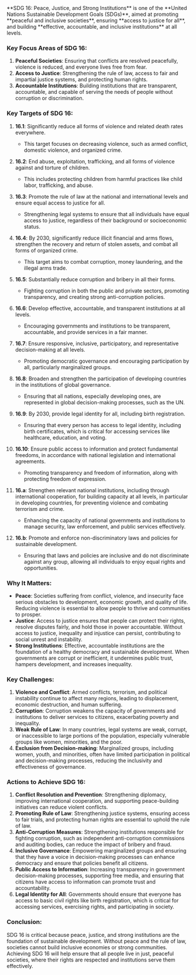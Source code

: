 

<html>
<head>
<title>SDG 16</title>
</head>
<body>
**SDG 16: Peace, Justice, and Strong Institutions** is one of the **United Nations Sustainable Development Goals (SDGs)**, aimed at promoting **peaceful and inclusive societies**, ensuring **access to justice for all**, and building **effective, accountable, and inclusive institutions** at all levels.

### **Key Focus Areas of SDG 16:**

1. **Peaceful Societies**: Ensuring that conflicts are resolved peacefully, violence is reduced, and everyone lives free from fear.
2. **Access to Justice**: Strengthening the rule of law, access to fair and impartial justice systems, and protecting human rights.
3. **Accountable Institutions**: Building institutions that are transparent, accountable, and capable of serving the needs of people without corruption or discrimination.

### **Key Targets of SDG 16:**

1. **16.1**: Significantly reduce all forms of violence and related death rates everywhere.
   - This target focuses on decreasing violence, such as armed conflict, domestic violence, and organized crime.

2. **16.2**: End abuse, exploitation, trafficking, and all forms of violence against and torture of children.
   - This includes protecting children from harmful practices like child labor, trafficking, and abuse.

3. **16.3**: Promote the rule of law at the national and international levels and ensure equal access to justice for all.
   - Strengthening legal systems to ensure that all individuals have equal access to justice, regardless of their background or socioeconomic status.

4. **16.4**: By 2030, significantly reduce illicit financial and arms flows, strengthen the recovery and return of stolen assets, and combat all forms of organized crime.
   - This target aims to combat corruption, money laundering, and the illegal arms trade.

5. **16.5**: Substantially reduce corruption and bribery in all their forms.
   - Fighting corruption in both the public and private sectors, promoting transparency, and creating strong anti-corruption policies.

6. **16.6**: Develop effective, accountable, and transparent institutions at all levels.
   - Encouraging governments and institutions to be transparent, accountable, and provide services in a fair manner.

7. **16.7**: Ensure responsive, inclusive, participatory, and representative decision-making at all levels.
   - Promoting democratic governance and encouraging participation by all, particularly marginalized groups.

8. **16.8**: Broaden and strengthen the participation of developing countries in the institutions of global governance.
   - Ensuring that all nations, especially developing ones, are represented in global decision-making processes, such as the UN.

9. **16.9**: By 2030, provide legal identity for all, including birth registration.
   - Ensuring that every person has access to legal identity, including birth certificates, which is critical for accessing services like healthcare, education, and voting.

10. **16.10**: Ensure public access to information and protect fundamental freedoms, in accordance with national legislation and international agreements.
    - Promoting transparency and freedom of information, along with protecting freedom of expression.

11. **16.a**: Strengthen relevant national institutions, including through international cooperation, for building capacity at all levels, in particular in developing countries, for preventing violence and combating terrorism and crime.
    - Enhancing the capacity of national governments and institutions to manage security, law enforcement, and public services effectively.

12. **16.b**: Promote and enforce non-discriminatory laws and policies for sustainable development.
    - Ensuring that laws and policies are inclusive and do not discriminate against any group, allowing all individuals to enjoy equal rights and opportunities.

### **Why It Matters:**

- **Peace**: Societies suffering from conflict, violence, and insecurity face serious obstacles to development, economic growth, and quality of life. Reducing violence is essential to allow people to thrive and communities to prosper.
- **Justice**: Access to justice ensures that people can protect their rights, resolve disputes fairly, and hold those in power accountable. Without access to justice, inequality and injustice can persist, contributing to social unrest and instability.
- **Strong Institutions**: Effective, accountable institutions are the foundation of a healthy democracy and sustainable development. When governments are corrupt or inefficient, it undermines public trust, hampers development, and increases inequality.

### **Key Challenges:**

1. **Violence and Conflict**: Armed conflicts, terrorism, and political instability continue to affect many regions, leading to displacement, economic destruction, and human suffering.
2. **Corruption**: Corruption weakens the capacity of governments and institutions to deliver services to citizens, exacerbating poverty and inequality.
3. **Weak Rule of Law**: In many countries, legal systems are weak, corrupt, or inaccessible to large portions of the population, especially vulnerable groups like women, minorities, and the poor.
4. **Exclusion from Decision-making**: Marginalized groups, including women, youth, and minorities, often have limited participation in political and decision-making processes, reducing the inclusivity and effectiveness of governance.

### **Actions to Achieve SDG 16:**

1. **Conflict Resolution and Prevention**: Strengthening diplomacy, improving international cooperation, and supporting peace-building initiatives can reduce violent conflicts.
2. **Promoting Rule of Law**: Strengthening justice systems, ensuring access to fair trials, and protecting human rights are essential to uphold the rule of law.
3. **Anti-Corruption Measures**: Strengthening institutions responsible for fighting corruption, such as independent anti-corruption commissions and auditing bodies, can reduce the impact of bribery and fraud.
4. **Inclusive Governance**: Empowering marginalized groups and ensuring that they have a voice in decision-making processes can enhance democracy and ensure that policies benefit all citizens.
5. **Public Access to Information**: Increasing transparency in government decision-making processes, supporting free media, and ensuring that citizens have access to information can promote trust and accountability.
6. **Legal Identity for All**: Governments should ensure that everyone has access to basic civil rights like birth registration, which is critical for accessing services, exercising rights, and participating in society.

### **Conclusion:**
SDG 16 is critical because peace, justice, and strong institutions are the foundation of sustainable development. Without peace and the rule of law, societies cannot build inclusive economies or strong communities. Achieving SDG 16 will help ensure that all people live in just, peaceful societies, where their rights are respected and institutions serve them effectively. 

</body>
</html>
